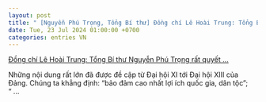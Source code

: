 ```yaml
---
layout: post
title: " [Nguyễn Phú Trọng, Tổng Bí thư] Đồng chí Lê Hoài Trung: Tổng Bí thư Nguyễn Phú Trọng rất quyết ..."
date: Tue, 23 Jul 2024 01:00:00 +0700
categories: entries VN
---
```

[Đồng chí Lê Hoài Trung: Tổng Bí thư Nguyễn Phú Trọng rất quyết ...](https://baotintuc.vn/thoi-su/dong-chi-le-hoai-trung-tong-bi-thu-nguyen-phu-trong-rat-quyet-doan-nhat-la-nhung-van-de-he-trong-20240724120602157.htm)

Những nội dung rất lớn đã được đề cập từ Đại hội XI tới Đại hội XIII của Đảng. Chúng ta khẳng định: “bảo đảm cao nhất lợi ích quốc gia, dân tộc”; “ ...

